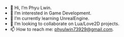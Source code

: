 - 👋 Hi, I’m Phyu Lwin.
- 👀 I’m interested in Game Development.
- 🌱 I’m currently learning UnrealEngine. 
- 💞️ I’m looking to collaborate on Lua/Love2D projects.
- 📫 How to reach me: phyulwin73929@gmail.com.

<!---
phyulwin/phyulwin is a ✨ special ✨ repository because its `README.md` (this file) appears on your GitHub profile.
You can click the Preview link to take a look at your changes.
--->
